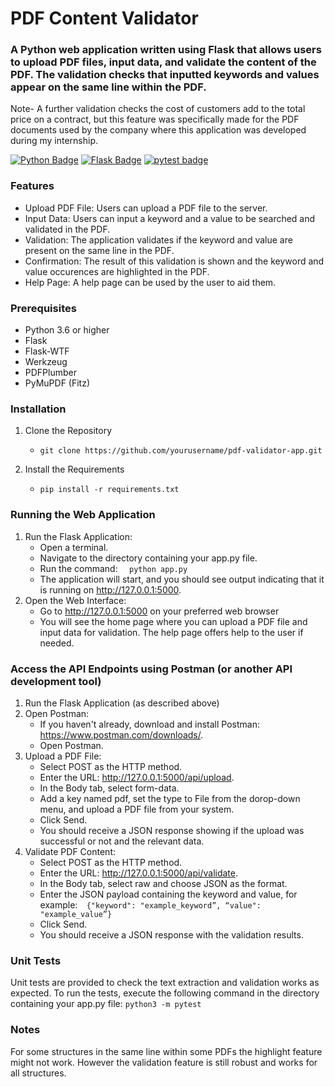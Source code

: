 # PDF Content Validator

### A Python web application written using Flask that allows users to upload PDF files, input data, and validate the content of the PDF. The validation checks that inputted keywords and values appear on the same line within the PDF.
Note- A further validation checks the cost of customers add to the total price on a contract, but this feature was specifically made for the PDF documents used by the company where this application was developed during my internship.

[![Python Badge](https://img.shields.io/badge/Python-3.6-blue?style=for-the-badge&logo=python&logoColor=blue)](https://www.python.org/)
[![Flask Badge](https://img.shields.io/badge/Flask-2.1.1-blue?style=for-the-badge&logo=flask&logoColor=white)](https://flask.palletsprojects.com/)
[![pytest badge](https://img.shields.io/badge/pytest-white?style=for-the-badge&logo=pytest)](https://docs.pytest.org/en/latest/)


### Features
* Upload PDF File: Users can upload a PDF file to the server.
* Input Data: Users can input a keyword and a value to be searched and validated in the PDF.
* Validation: The application validates if the keyword and value are present on the same line in the PDF.
* Confirmation: The result of this validation is shown and the keyword and value occurences are highlighted in the PDF.
* Help Page: A help page can be used by the user to aid them.


### Prerequisites
* Python 3.6 or higher
* Flask
* Flask-WTF
* Werkzeug
* PDFPlumber
* PyMuPDF (Fitz)

### Installation
1. Clone the Repository
   * `git clone https://github.com/yourusername/pdf-validator-app.git`

2. Install the Requirements
    * `pip install -r requirements.txt`

### Running the Web Application

1. Run the Flask Application:
    * Open a terminal.
    * Navigate to the directory containing your app.py file.
    * Run the command: `  python app.py  `
    * The application will start, and you should see output indicating that it is running on http://127.0.0.1:5000.
2. Open the Web Interface:
    * Go to http://127.0.0.1:5000 on your preferred web browser
    * You will see the home page where you can upload a PDF file and input data for validation. The help page offers help to the user if needed.


### Access the API Endpoints using Postman (or another API development tool)

1. Run the Flask Application (as described above)
2. Open Postman:
    * If you haven't already, download and install Postman: https://www.postman.com/downloads/.
    * Open Postman.
3. Upload a PDF File:
    * Select POST as the HTTP method.
    * Enter the URL: http://127.0.0.1:5000/api/upload.
    * In the Body tab, select form-data.
    * Add a key named pdf, set the type to File from the dorop-down menu, and upload a PDF file from your system.
    * Click Send.
    * You should receive a JSON response showing if the upload was successful or not and the relevant data.
4. Validate PDF Content:
    * Select POST as the HTTP method.
    * Enter the URL: http://127.0.0.1:5000/api/validate.
    * In the Body tab, select raw and choose JSON as the format.
    * Enter the JSON payload containing the keyword and value, for example:`  {"keyword": "example_keyword”, “value": "example_value”}  `
    * Click Send.
    * You should receive a JSON response with the validation results.


### Unit Tests
Unit tests are provided to check the text extraction and validation works as expected. 
To run the tests, execute the following command in the directory containing your app.py file:
`python3 -m pytest`


### Notes
For some structures in the same line within some PDFs the highlight feature might not work. However the validation feature is still robust and works for all structures.
